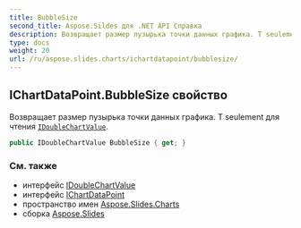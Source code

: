 ```yaml
---
title: BubbleSize
second_title: Aspose.Sildes для .NET API Справка
description: Возвращает размер пузырька точки данных графика. Т seulement для чтения IDoubleChartValueaspose.slides/idoublechartvalue.
type: docs
weight: 20
url: /ru/aspose.slides.charts/ichartdatapoint/bubblesize/
---
```


## IChartDataPoint.BubbleSize свойство

Возвращает размер пузырька точки данных графика. Т seulement для чтения [`IDoubleChartValue`](../../idoublechartvalue).

```csharp
public IDoubleChartValue BubbleSize { get; }
```

### См. также

* интерфейс [IDoubleChartValue](../../idoublechartvalue)
* интерфейс [IChartDataPoint](../../ichartdatapoint)
* пространство имен [Aspose.Slides.Charts](../../ichartdatapoint)
* сборка [Aspose.Slides](../../../)

<!-- DO NOT EDIT: сгенерировано xmldocmd для Aspose.Slides.dll -->
